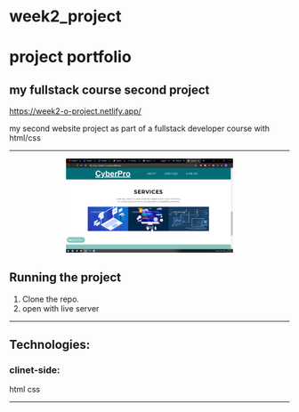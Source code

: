 # week2_project
# project portfolio
## my fullstack course second project 
 
 https://week2-o-project.netlify.app/
 
 my second website project as part of a fullstack developer course with html/css

***

<p align="center"><img src="./portfolio_image.png" width="300" /></p>



## Running the project

1. Clone the repo.
2. open with live server


***

## Technologies:

### clinet-side:
html
css

***
